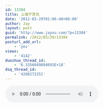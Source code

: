 ```yaml
---
id: 13384
title: 上海宁灵光
date: '2012-03-29T01:06:40+08:00'
author: Jay
layout: post
guid: 'http://www.jayxu.com/?p=13384'
permalink: /2012/03/29/13384
posturl_add_url:
    - 'yes'
views:
    - '4142'
duoshuo_thread_id:
    - '6.3356049894691E+18'
dsq_thread_id:
    - '4288272251'
---
```


<audio controls="controls">
  <source src="/music/上海宁灵光.mp3" type="audio/mpeg" />
  你的浏览器不支持HTML 5，换Firefox，Chrome或者Safari吧
</audio>